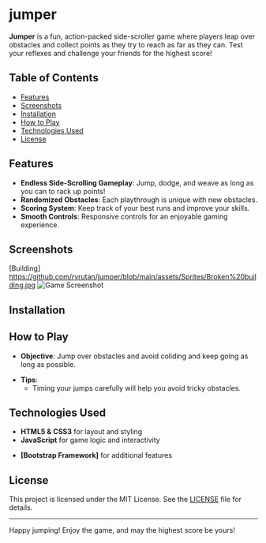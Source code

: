 <!--**under construction**-->
# jumper

**Jumper** is a fun, action-packed side-scroller game where players leap over obstacles and collect points as they try to reach as far as they can. Test your reflexes and challenge your friends for the highest score!

## Table of Contents

- [Features](#features)
- [Screenshots](#screenshots)
- [Installation](#installation)
- [How to Play](#how-to-play)
- [Technologies Used](#technologies-used)
- [License](#license)

## Features

- **Endless Side-Scrolling Gameplay**: Jump, dodge, and weave as long as you can to rack up points!
- **Randomized Obstacles**: Each playthrough is unique with new obstacles.
- **Scoring System**: Keep track of your best runs and improve your skills.
- **Smooth Controls**: Responsive controls for an enjoyable gaming experience.

## Screenshots
[Building] https://github.com/rvrutan/jumper/blob/main/assets/Sprites/Broken%20building.jpg
![Game Screenshot]()

## Installation

<!--**Under Construction** 
To play Jumper locally on your computer:

1. Clone this repository:


2. Navigate to the project directory:


3. Install any necessary dependencies (if applicable):


4. Run the game: -->


## How to Play

- **Objective**: Jump over obstacles and avoid coliding and keep going as long as possible.
<!--**under construction**
- **Controls**:
  - **Spacebar**: Jump
  <!-- - **Arrow Keys**: Move left or right (if applicable) -->

- **Tips**:
  - Timing your jumps carefully will help you avoid tricky obstacles.

## Technologies Used

- **HTML5 & CSS3** for layout and styling
- **JavaScript** for game logic and interactivity
<!-- - **Canvas API** (or other graphics library, if used) for rendering game graphics-->
- **[Bootstrap Framework]** for additional features

## License

This project is licensed under the MIT License. See the [LICENSE](LICENSE) file for details.

---

Happy jumping! Enjoy the game, and may the highest score be yours!
